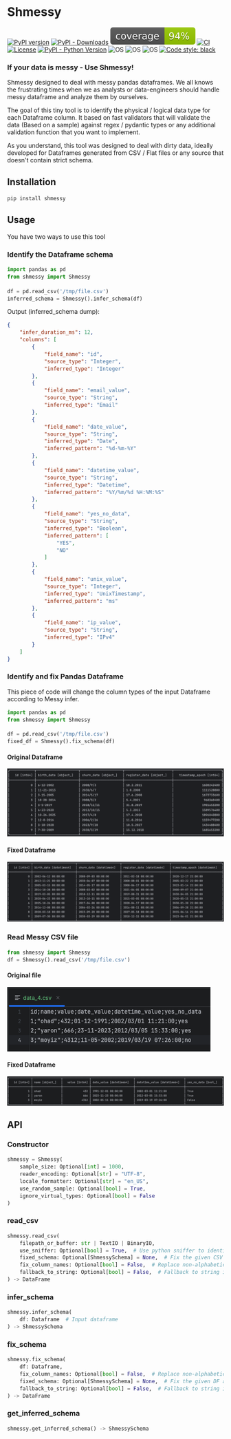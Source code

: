 # Shmessy
[![PyPI version](https://badge.fury.io/py/shmessy.svg)](https://badge.fury.io/py/shmessy)
[![PyPI - Downloads](https://img.shields.io/pypi/dm/shmessy)](https://pypi.org/project/shmessy/)
![Coverage report](https://raw.githubusercontent.com/ohadmata/shmessy/main/assets/coverage.svg)
[![CI](https://github.com/ohadmata/shmessy/actions/workflows/main.yml/badge.svg)](https://github.com/ohadmata/shmessy/actions/workflows/main.yml)
[![License](https://img.shields.io/:license-MIT-blue.svg)](https://opensource.org/license/mit/)
[![PyPI - Python Version](https://img.shields.io/pypi/pyversions/shmessy)](https://pypi.org/project/shmessy/)
![OS](https://img.shields.io/badge/ubuntu-blue?logo=ubuntu)
![OS](https://img.shields.io/badge/mac-blue?logo=apple)
![OS](https://img.shields.io/badge/win-blue?logo=windows)
[![Code style: black](https://img.shields.io/badge/code%20style-black-000000.svg)](https://github.com/psf/black)
### If your data is messy - Use Shmessy!

Shmessy designed to deal with messy pandas dataframes.
We all knows the frustrating times when we as analysts or data-engineers should handle messy dataframe and analyze them by ourselves.

The goal of this tiny tool is to identify the physical / logical data type for each Dataframe column.
It based on fast validators that will validate the data (Based on a sample) against regex / pydantic types or any additional validation function that you want to implement.

As you understand, this tool was designed to deal with dirty data, 
ideally developed for Dataframes generated from CSV / Flat files or any source that doesn't contain strict schema.

## Installation
```python
pip install shmessy
```

## Usage

You have two ways to use this tool

### Identify the Dataframe schema
```python
import pandas as pd
from shmessy import Shmessy

df = pd.read_csv('/tmp/file.csv')
inferred_schema = Shmessy().infer_schema(df)
```

Output (inferred_schema dump):
```json
{
    "infer_duration_ms": 12,
    "columns": [
        {
            "field_name": "id",
            "source_type": "Integer",
            "inferred_type": "Integer"
        },
        {
            "field_name": "email_value",
            "source_type": "String",
            "inferred_type": "Email"
        },
        {
            "field_name": "date_value",
            "source_type": "String",
            "inferred_type": "Date",
            "inferred_pattern": "%d-%m-%Y"
        },
        {
            "field_name": "datetime_value",
            "source_type": "String",
            "inferred_type": "Datetime",
            "inferred_pattern": "%Y/%m/%d %H:%M:%S"
        },
        {
            "field_name": "yes_no_data",
            "source_type": "String",
            "inferred_type": "Boolean",
            "inferred_pattern": [
                "YES",
                "NO"
            ]
        },
        {
            "field_name": "unix_value",
            "source_type": "Integer",
            "inferred_type": "UnixTimestamp",
            "inferred_pattern": "ms"
        },
        {
            "field_name": "ip_value",
            "source_type": "String",
            "inferred_type": "IPv4"
        }
    ]
}
```

### Identify and fix Pandas Dataframe
This piece of code will change the column types of the input Dataframe according to Messy infer.
```python
import pandas as pd
from shmessy import Shmessy

df = pd.read_csv('/tmp/file.csv')
fixed_df = Shmessy().fix_schema(df)
```

#### Original Dataframe
![Original Dataframe](https://raw.githubusercontent.com/ohadmata/shmessy/main/assets/screenshot_1.png)

#### Fixed Dataframe
![After fix](https://raw.githubusercontent.com/ohadmata/shmessy/main/assets/screenshot_2.png)


### Read Messy CSV file
```python
from shmessy import Shmessy
df = Shmessy().read_csv('/tmp/file.csv')
```

#### Original file
![Original Dataframe](https://raw.githubusercontent.com/ohadmata/shmessy/main/assets/screenshot_3.png)

#### Fixed Dataframe
![After fix](https://raw.githubusercontent.com/ohadmata/shmessy/main/assets/screenshot_4.png)


## API

### Constructor
```python
shmessy = Shmessy(
    sample_size: Optional[int] = 1000,
    reader_encoding: Optional[str] = "UTF-8",
    locale_formatter: Optional[str] = "en_US",
    use_random_sample: Optional[bool] = True,
    ignore_virtual_types: Optional[bool] = False
)
```

### read_csv
```python
shmessy.read_csv(
    filepath_or_buffer: str | TextIO | BinaryIO,
    use_sniffer: Optional[bool] = True,  # Use python sniffer to identify the dialect (seperator / quote-char / etc...)
    fixed_schema: Optional[ShmessySchema] = None,  # Fix the given CSV according to this schema
    fix_column_names: Optional[bool] = False,  # Replace non-alphabetic/numeric chars with underscore
    fallback_to_string: Optional[bool] = False,  # Fallback to string in case of casting exception
) -> DataFrame
```

### infer_schema
```python
shmessy.infer_schema(
    df: Dataframe  # Input dataframe
) -> ShmessySchema
```

### fix_schema
```python
shmessy.fix_schema(
    df: Dataframe,
    fix_column_names: Optional[bool] = False,  # Replace non-alphabetic/numeric chars with underscore
    fixed_schema: Optional[ShmessySchema] = None,  # Fix the given DF according to this schema
    fallback_to_string: Optional[bool] = False,  # Fallback to string in case of casting exception
) -> DataFrame
```

### get_inferred_schema
```python
shmessy.get_inferred_schema() -> ShmessySchema
```
